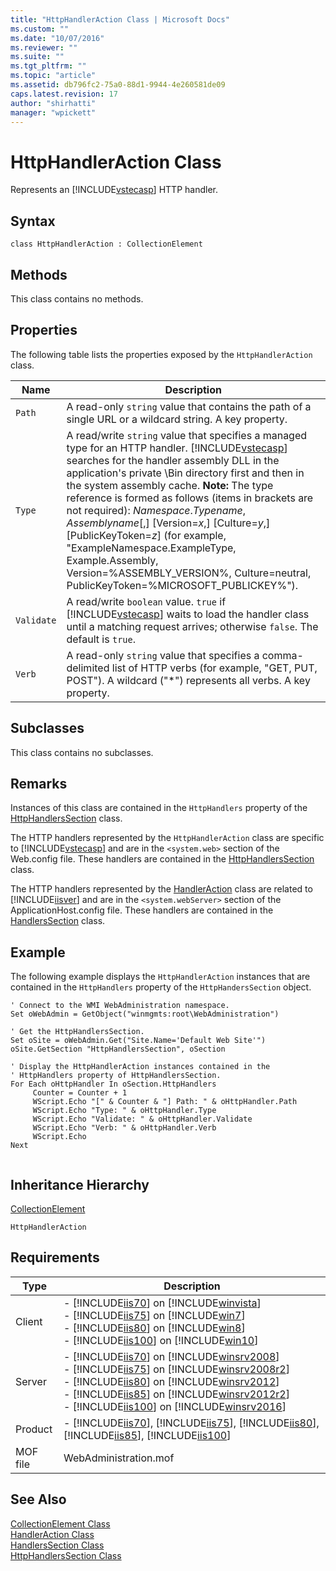 ```yaml
---
title: "HttpHandlerAction Class | Microsoft Docs"
ms.custom: ""
ms.date: "10/07/2016"
ms.reviewer: ""
ms.suite: ""
ms.tgt_pltfrm: ""
ms.topic: "article"
ms.assetid: db796fc2-75a0-88d1-9944-4e260581de09
caps.latest.revision: 17
author: "shirhatti"
manager: "wpickett"
---
```

# HttpHandlerAction Class
Represents an [!INCLUDE[vstecasp](../../reference/includes/vstecasp-md.md)] HTTP handler.  
  
## Syntax  
  
```vbs  
class HttpHandlerAction : CollectionElement  
```  
  
## Methods  
 This class contains no methods.  
  
## Properties  
 The following table lists the properties exposed by the `HttpHandlerAction` class.  
  
|Name|Description|  
|----------|-----------------|  
|`Path`|A read-only `string` value that contains the path of a single URL or a wildcard string. A key property.|  
|`Type`|A read/write `string` value that specifies a managed type for an HTTP handler. [!INCLUDE[vstecasp](../../reference/includes/vstecasp-md.md)] searches for the handler assembly DLL in the application's private \Bin directory first and then in the system assembly cache. **Note:**  The type reference is formed as follows (items in brackets are not required): *Namespace*.*Typename*, *Assemblyname*[,] [Version=*x*,] [Culture=*y*,] [PublicKeyToken=*z*] (for example, "ExampleNamespace.ExampleType, Example.Assembly, Version=%ASSEMBLY_VERSION%, Culture=neutral, PublicKeyToken=%MICROSOFT_PUBLICKEY%").|  
|`Validate`|A read/write `boolean` value. `true` if [!INCLUDE[vstecasp](../../reference/includes/vstecasp-md.md)] waits to load the handler class until a matching request arrives; otherwise `false`. The default is `true`.|  
|`Verb`|A read-only `string` value that specifies a comma-delimited list of HTTP verbs (for example, "GET, PUT, POST"). A wildcard ("*") represents all verbs. A key property.|  
  
## Subclasses  
 This class contains no subclasses.  
  
## Remarks  
 Instances of this class are contained in the `HttpHandlers` property of the [HttpHandlersSection](../../reference/admin/httphandlerssection-class.md) class.  
  
 The HTTP handlers represented by the `HttpHandlerAction` class are specific to [!INCLUDE[vstecasp](../../reference/includes/vstecasp-md.md)] and are in the `<system.web>` section of the Web.config file. These handlers are contained in the [HttpHandlersSection](../../reference/admin/httphandlerssection-class.md) class.  
  
 The HTTP handlers represented by the [HandlerAction](../../reference/admin/handleraction-class.md) class are related to [!INCLUDE[iisver](../../reference/admin/includes/iisver-md.md)] and are in the `<system.webServer>` section of the ApplicationHost.config file. These handlers are contained in the [HandlersSection](../../reference/admin/handlerssection-class.md) class.  
  
## Example  
 The following example displays the `HttpHandlerAction` instances that are contained in the `HttpHandlers` property of the `HttpHandersSection` object.  
  
```  
' Connect to the WMI WebAdministration namespace.  
Set oWebAdmin = GetObject("winmgmts:root\WebAdministration")  
  
' Get the HttpHandlersSection.  
Set oSite = oWebAdmin.Get("Site.Name='Default Web Site'")  
oSite.GetSection "HttpHandlersSection", oSection  
  
' Display the HttpHandlerAction instances contained in the  
' HttpHandlers property of HttpHandlersSection.  
For Each oHttpHandler In oSection.HttpHandlers  
     Counter = Counter + 1  
     WScript.Echo "[" & Counter & "] Path: " & oHttpHandler.Path  
     WScript.Echo "Type: " & oHttpHandler.Type  
     WScript.Echo "Validate: " & oHttpHandler.Validate  
     WScript.Echo "Verb: " & oHttpHandler.Verb  
     WScript.Echo  
Next  
  
```  
  
## Inheritance Hierarchy  
 [CollectionElement](../../reference/admin/collectionelement-class.md)  
  
 `HttpHandlerAction`  
  
## Requirements  
  
|Type|Description|  
|----------|-----------------|  
|Client|-   [!INCLUDE[iis70](../../reference/admin/includes/iis70-md.md)] on [!INCLUDE[winvista](../../reference/admin/includes/winvista-md.md)]<br />-   [!INCLUDE[iis75](../../reference/admin/includes/iis75-md.md)] on [!INCLUDE[win7](../../reference/admin/includes/win7-md.md)]<br />-   [!INCLUDE[iis80](../../reference/admin/includes/iis80-md.md)] on [!INCLUDE[win8](../../reference/admin/includes/win8-md.md)]<br />-   [!INCLUDE[iis100](../../reference/admin/includes/iis100-md.md)] on [!INCLUDE[win10](../../reference/admin/includes/win10-md.md)]|  
|Server|-   [!INCLUDE[iis70](../../reference/admin/includes/iis70-md.md)] on [!INCLUDE[winsrv2008](../../reference/admin/includes/winsrv2008-md.md)]<br />-   [!INCLUDE[iis75](../../reference/admin/includes/iis75-md.md)] on [!INCLUDE[winsrv2008r2](../../reference/admin/includes/winsrv2008r2-md.md)]<br />-   [!INCLUDE[iis80](../../reference/admin/includes/iis80-md.md)] on [!INCLUDE[winsrv2012](../../reference/admin/includes/winsrv2012-md.md)]<br />-   [!INCLUDE[iis85](../../reference/admin/includes/iis85-md.md)] on [!INCLUDE[winsrv2012r2](../../reference/admin/includes/winsrv2012r2-md.md)]<br />-   [!INCLUDE[iis100](../../reference/admin/includes/iis100-md.md)] on [!INCLUDE[winsrv2016](../../reference/admin/includes/winsrv2016-md.md)]|  
|Product|-   [!INCLUDE[iis70](../../reference/admin/includes/iis70-md.md)], [!INCLUDE[iis75](../../reference/admin/includes/iis75-md.md)], [!INCLUDE[iis80](../../reference/admin/includes/iis80-md.md)], [!INCLUDE[iis85](../../reference/admin/includes/iis85-md.md)], [!INCLUDE[iis100](../../reference/admin/includes/iis100-md.md)]|  
|MOF file|WebAdministration.mof|  
  
## See Also  
 [CollectionElement Class](../../reference/admin/collectionelement-class.md)   
 [HandlerAction Class](../../reference/admin/handleraction-class.md)   
 [HandlersSection Class](../../reference/admin/handlerssection-class.md)   
 [HttpHandlersSection Class](../../reference/admin/httphandlerssection-class.md)